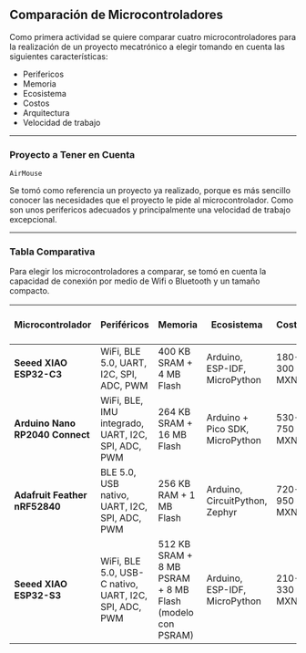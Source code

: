 ## Comparación de Microcontroladores

Como primera actividad se quiere comparar cuatro microcontroladores para la realización de un proyecto mecatrónico a elegir tomando en cuenta las siguientes características:

- Perifericos
- Memoria
- Ecosistema
- Costos
- Arquitectura
- Velocidad de trabajo
  
---

### Proyecto a Tener en Cuenta

`AirMouse`

Se tomó como referencia un proyecto ya realizado, porque es más sencillo conocer las necesidades que el proyecto le pide al microcontrolador. Como son unos perifericos adecuados y principalmente una velocidad de trabajo excepcional.

---

### Tabla Comparativa

Para elegir los microcontroladores a comparar, se tomó en cuenta la capacidad de conexión por medio de Wifi o Bluetooth y un tamaño compacto.

| **Microcontrolador**              | **Periféricos**                                    | **Memoria**                                       | **Ecosistema**                          | **Costos** | **Arquitectura**              | **Velocidad de trabajo** |
|--------------------------------|------------------------------------------------|-----------------------------------------------|--------------------------------------|-----------------|---------------------------|----------------------|
| **Seeed XIAO ESP32-C3**        | WiFi, BLE 5.0, UART, I2C, SPI, ADC, PWM        | 400 KB SRAM + 4 MB Flash                     | Arduino, ESP-IDF, MicroPython        | 180-300 MXN        | RISC-V 32-bit             | 160 MHz              |
| **Arduino Nano RP2040 Connect**| WiFi, BLE, IMU integrado, UART, I2C, SPI, ADC, PWM | 264 KB SRAM + 16 MB Flash                  | Arduino + Pico SDK, MicroPython      | 530-750 MXN      | Dual-core ARM Cortex-M0+  | 133 MHz              |
| **Adafruit Feather nRF52840**  | BLE 5.0, USB nativo, UART, I2C, SPI, ADC, PWM  | 256 KB RAM + 1 MB Flash                      | Arduino, CircuitPython, Zephyr       | 720-950 MXN     | ARM Cortex-M4F 32-bit     | 64 MHz               |
| **Seeed XIAO ESP32-S3**        | WiFi, BLE 5.0, USB-C nativo, UART, I2C, SPI, ADC, PWM | 512 KB SRAM + 8 MB PSRAM + 8 MB Flash (modelo con PSRAM) | Arduino, ESP-IDF, MicroPython | 210-330 MXN       | Xtensa LX7 dual-core 32-bit| **Hasta 240 MHz**    |

